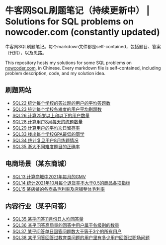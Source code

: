 # 牛客网SQL刷题笔记（持续更新中） | Solutions for SQL problems on nowcoder.com (constantly updated)

牛客网SQL刷题笔记。每个markdown文件都是self-contained，包括题目、答案（代码），以及思路。

This repository hosts my solutions for some SQL problems on [nowcoder.com](https://www.nowcoder.com/), in Chinese. Every markdown file is self-contained, including problem description, code, and my solution idea.

## 刷题网站

- [SQL22 统计每个学校的答过题的用户的平均答题数](/SQL22-统计每个学校的答过题的用户的平均答题数.md)
- [SQL23 统计每个学校各难度的用户平均刷题数](/SQL23-统计每个学校各难度的用户平均刷题数.md)
- [SQL26 计算25岁以上和以下的用户数量](/SQL26-计算25岁以上和以下的用户数量.md)
- [SQL28 计算用户8月每天的练题数量](/SQL28-计算用户8月每天的练题数量.md)
- [SQL29 计算用户的平均次日留存率](/SQL29-计算用户的平均次日留存率.md)
- [SQL33 找出每个学校GPA最低的同学](/SQL33-找出每个学校GPA最低的同学.md)
- [SQL34 统计复旦用户8月练题情况](/SQL34-统计复旦用户8月练题情况.md)
- [SQL35 浙大不同难度题目的正确率](/SQL35-浙大不同难度题目的正确率.md)

## 电商场景（某东商城）

- [SQL13 计算商城中2021年每月的GMV](/SQL13-计算商城中2021年每月的GMV.md)
- [SQL14 统计2021年10月每个退货率不大于0.5的商品各项指标](/SQL14-统计2021年10月每个退货率不大于0.5的商品各项指标.md)
- [SQL15 某店铺的各商品毛利率及店铺整体毛利率](/SQL15-某店铺的各商品毛利率及店铺整体毛利率.md)

## 内容行业（某乎问答）

- [SQL35 某乎问答11月份日人均回答量](/SQL35-某乎问答11月份日人均回答量.md)
- [SQL36 某乎问答高质量的回答中用户属于各级别的数量](/SQL36-某乎问答高质量的回答中用户属于各级别的数量.md)
- [SQL37 某乎问答单日回答问题数大于等于3个的所有用户](/SQL37-某乎问答单日回答问题数大于等于3个的所有用户.md)
- [SQL38 某乎问答回答过教育类问题的用户里有多少用户回答过职场问题](/SQL38-某乎问答回答过教育类问题的用户里有多少用户回答过职场问题.md)